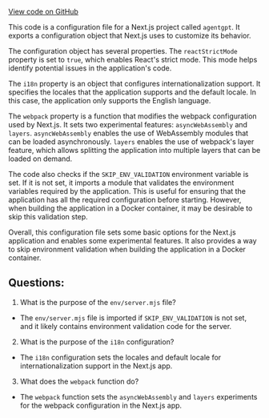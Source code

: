 [View code on GitHub](/next.config.mjs)

This code is a configuration file for a Next.js project called `agentgpt`. It exports a configuration object that Next.js uses to customize its behavior. 

The configuration object has several properties. The `reactStrictMode` property is set to `true`, which enables React's strict mode. This mode helps identify potential issues in the application's code. 

The `i18n` property is an object that configures internationalization support. It specifies the locales that the application supports and the default locale. In this case, the application only supports the English language. 

The `webpack` property is a function that modifies the webpack configuration used by Next.js. It sets two experimental features: `asyncWebAssembly` and `layers`. `asyncWebAssembly` enables the use of WebAssembly modules that can be loaded asynchronously. `layers` enables the use of webpack's layer feature, which allows splitting the application into multiple layers that can be loaded on demand. 

The code also checks if the `SKIP_ENV_VALIDATION` environment variable is set. If it is not set, it imports a module that validates the environment variables required by the application. This is useful for ensuring that the application has all the required configuration before starting. However, when building the application in a Docker container, it may be desirable to skip this validation step. 

Overall, this configuration file sets some basic options for the Next.js application and enables some experimental features. It also provides a way to skip environment validation when building the application in a Docker container.
## Questions: 
 1. What is the purpose of the `env/server.mjs` file?
- The `env/server.mjs` file is imported if `SKIP_ENV_VALIDATION` is not set, and it likely contains environment validation code for the server.

2. What is the purpose of the `i18n` configuration?
- The `i18n` configuration sets the locales and default locale for internationalization support in the Next.js app.

3. What does the `webpack` function do?
- The `webpack` function sets the `asyncWebAssembly` and `layers` experiments for the webpack configuration in the Next.js app.